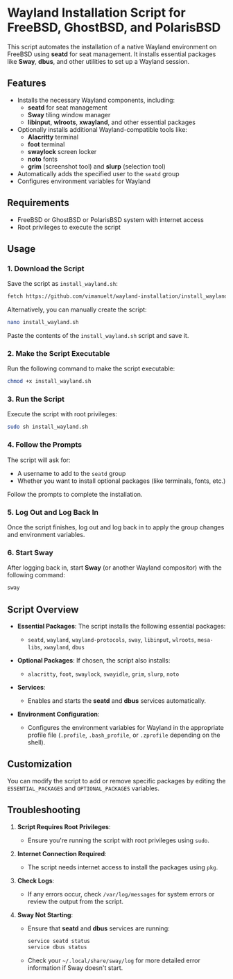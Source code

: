 # Wayland Installation Script for FreeBSD, GhostBSD, and PolarisBSD

This script automates the installation of a native Wayland environment on FreeBSD using **seatd** for seat management. It installs essential packages like **Sway**, **dbus**, and other utilities to set up a Wayland session.

## Features

- Installs the necessary Wayland components, including:
  - **seatd** for seat management
  - **Sway** tiling window manager
  - **libinput**, **wlroots**, **xwayland**, and other essential packages
- Optionally installs additional Wayland-compatible tools like:
  - **Alacritty** terminal
  - **foot** terminal
  - **swaylock** screen locker
  - **noto** fonts
  - **grim** (screenshot tool) and **slurp** (selection tool)
- Automatically adds the specified user to the `seatd` group
- Configures environment variables for Wayland

## Requirements

- FreeBSD or GhostBSD or PolarisBSD system with internet access
- Root privileges to execute the script

## Usage

### 1. Download the Script

Save the script as `install_wayland.sh`:

```sh
fetch https://github.com/vimanuelt/wayland-installation/install_wayland.sh
```

Alternatively, you can manually create the script:

```sh
nano install_wayland.sh
```

Paste the contents of the `install_wayland.sh` script and save it.

### 2. Make the Script Executable

Run the following command to make the script executable:

```sh
chmod +x install_wayland.sh
```

### 3. Run the Script

Execute the script with root privileges:

```sh
sudo sh install_wayland.sh
```

### 4. Follow the Prompts

The script will ask for:
- A username to add to the `seatd` group
- Whether you want to install optional packages (like terminals, fonts, etc.)

Follow the prompts to complete the installation.

### 5. Log Out and Log Back In

Once the script finishes, log out and log back in to apply the group changes and environment variables.

### 6. Start Sway

After logging back in, start **Sway** (or another Wayland compositor) with the following command:

```sh
sway
```

## Script Overview

- **Essential Packages**: The script installs the following essential packages:
  - `seatd`, `wayland`, `wayland-protocols`, `sway`, `libinput`, `wlroots`, `mesa-libs`, `xwayland`, `dbus`
  
- **Optional Packages**: If chosen, the script also installs:
  - `alacritty`, `foot`, `swaylock`, `swayidle`, `grim`, `slurp`, `noto`

- **Services**:
  - Enables and starts the **seatd** and **dbus** services automatically.
  
- **Environment Configuration**:
  - Configures the environment variables for Wayland in the appropriate profile file (`.profile`, `.bash_profile`, or `.zprofile` depending on the shell).

## Customization

You can modify the script to add or remove specific packages by editing the `ESSENTIAL_PACKAGES` and `OPTIONAL_PACKAGES` variables.

## Troubleshooting

1. **Script Requires Root Privileges**:
   - Ensure you're running the script with root privileges using `sudo`.

2. **Internet Connection Required**:
   - The script needs internet access to install the packages using `pkg`.

3. **Check Logs**:
   - If any errors occur, check `/var/log/messages` for system errors or review the output from the script.

4. **Sway Not Starting**:
   - Ensure that **seatd** and **dbus** services are running:
     ```sh
     service seatd status
     service dbus status
     ```

   - Check your `~/.local/share/sway/log` for more detailed error information if Sway doesn't start.

